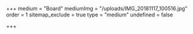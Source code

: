 +++
medium = "Board"
mediumImg = "/uploads/IMG_20181117_100516.jpg"
order = 1
sitemap_exclude = true
type = "medium"
undefined = false

+++
